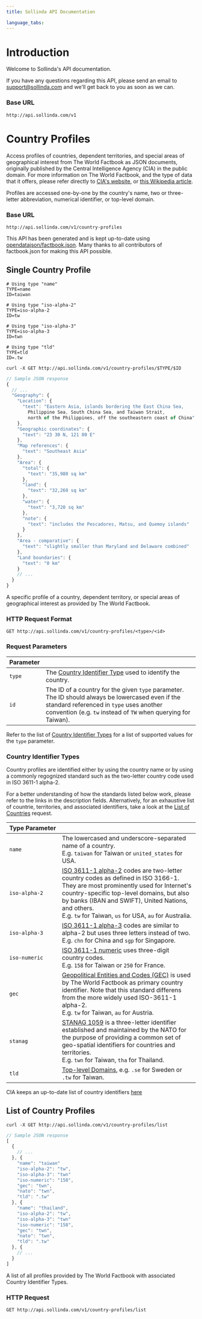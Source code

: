```yaml
---
title: Sollinda API Documentation

language_tabs:
---
```


# Introduction

Welcome to Sollinda's API documentation.

If you have any questions regarding this API, please send an email to <a href="mailto:support@sollinda.com">support@sollinda.com</a> and we'll get back to you as soon as we can.

### Base URL

`http://api.sollinda.com/v1`

# Country Profiles

Access profiles of countries, dependent territories, and special areas of geographical interest from The World Factbook as JSON documents, originally published by the Central Intelligence Agency (CIA) in the public domain. For more information on The World Factbook, and the type of data that it offers, please refer directly to [CIA's website](https://www.cia.gov/library/publications/the-world-factbook/), or [this Wikipedia article](http://en.wikipedia.org/wiki/The_World_Factbook).

Profiles are accessed one-by-one by the country's name, two or three-letter abbreviation, numerical identifier, or top-level domain.

### Base URL

`http://api.sollinda.com/v1/country-profiles`


<aside class="notice">This API has been generated and is kept up-to-date using <a href="https://github.com/opendatajson/factbook.json">opendatajson/factbook.json</a>. Many thanks to all contributors of factbook.json for making this API possible.</aside>

## Single Country Profile

```shell
# Using type "name"
TYPE=name
ID=taiwan

# Using type "iso-alpha-2"
TYPE=iso-alpha-2
ID=tw

# Using type "iso-alpha-3"
TYPE=iso-alpha-3
ID=twn

# Using type "tld"
TYPE=tld
ID=.tw

curl -X GET http://api.sollinda.com/v1/country-profiles/$TYPE/$ID
```
```javascript
// Sample JSON response
{
  // ...
  "Geography": {
    "Location": {
      "text": "Eastern Asia, islands bordering the East China Sea, 
        Philippine Sea, South China Sea, and Taiwan Strait, 
        north of the Philippines, off the southeastern coast of China"
    },
    "Geographic coordinates": {
      "text": "23 30 N, 121 00 E"
    },
    "Map references": {
      "text": "Southeast Asia"
    },
    "Area": {
      "total": {
        "text": "35,980 sq km"
      },
      "land": {
        "text": "32,260 sq km"
      },
      "water": {
        "text": "3,720 sq km"
      },
      "note": {
        "text": "includes the Pescadores, Matsu, and Quemoy islands"
      }
    },
    "Area - comparative": {
      "text": "slightly smaller than Maryland and Delaware combined"
    },
    "Land boundaries": {
      "text": "0 km"
    }
    // ...
  }
}
```

A specific profile of a country, dependent territory, or special areas of geographical interest as provided by The World Factbook.

### HTTP Request Format

`GET http://api.sollinda.com/v1/country-profiles/<type>/<id>`

### Request Parameters

| Parameter |  |
| --------- | ------- |
| ```type``` | The [Country Identifier Type](#country_identifier_type) used to identify the country.
| ```id``` | The ID of a country for the given ```type``` parameter. The ID should always be lowercased even if the standard referenced in ```type``` uses another convention (e.g. `tw` instead of `TW` when querying for Taiwan).

<aside class="notice">Refer to the list of <a href="#country_identifier_type">Country Identifier Types</a> for a list of supported values for the <code>type</code> parameter.</aside>

### Country Identifier Types

Country profiles are identified either by using the country name or by using a commonly regognized standard such as the two-letter country code used in ISO 3611-1 alpha-2.

For a better understanding of how the standards listed below work, please refer to the links in the description fields. Alternatively, for an exhaustive list of countrie, territories, and associated identifiers, take a look at the [List of Countries](#list-of-countries) request.

| Type&nbsp;Parameter |   |
| --------------- | - |
| ```name``` | The lowercased and underscore-separated name of a country. <br>E.g. `taiwan` for Taiwan or `united_states` for USA.
| ```iso-alpha-2``` | [ISO 3611-1 alpha-2](https://en.wikipedia.org/wiki/ISO_3166-1_alpha-2) codes are two-letter country codes as defined in ISO 3166-1. They are most prominently used for Internet's country-specific top-level domains, but also by banks (IBAN and SWIFT), United Nations, and others. <br>E.g. `tw` for Taiwan, `us` for USA, `au` for Australia. |
| ```iso-alpha-3``` | [ISO 3611-1 alpha-3](https://en.wikipedia.org/wiki/ISO_3166-1_alpha-3) codes are similar to alpha-2 but uses three letters instead of two.<br> E.g. `chn` for China and `sgp` for Singapore. |
| ```iso-numeric``` | [ISO 3611-1 numeric](https://en.wikipedia.org/wiki/ISO_3166-1_numeric) uses three-digit country codes.<br>E.g. `158` for Taiwan or `250` for France. |
| ```gec``` | [Geopolitical Entities and Codes (GEC)](https://www.cia.gov/library/publications/the-world-factbook/appendix/appendix-d.html) is used by The World Factbook as primary country identifier. Note that this standard differens from the more widely used ISO-3611-1 alpha-2.<br>E.g. `tw` for Taiwan, `au` for Austria.
| ```stanag``` | [STANAG 1059](https://www.cia.gov/library/publications/the-world-factbook/appendix/appendix-d.html) is a three-letter identifier  established and maintained by the NATO for the purpose of providing a common set of geo-spatial identifiers for countries and territories.<br>E.g. `twn` for Taiwan, `tha` for Thailand. |
| ```tld``` | [Top-level Domains](), e.g. `.se` for Sweden or `.tw` for Taiwan. |

<aside class="notice">CIA keeps an up-to-date list of country identifiers <a href="https://www.cia.gov/library/publications/the-world-factbook/appendix/appendix-d.html">here</a></aside>

## List of Country Profiles

```shell
curl -X GET http://api.sollinda.com/v1/country-profiles/list
```

```javascript
// Sample JSON response
[
  {
    // ...
  }, {
    "name": "taiwan"
    "iso-alpha-2": "tw",
    "iso-alpha-3": "twn"
    "iso-numeric": "158",
    "gec": "twn",
    "nato": "twn",
    "tld": ".tw"
  }, {
    "name": "thailand",
    "iso-alpha-2": "tw",
    "iso-alpha-3": "twn"
    "iso-numeric": "158",
    "gec": "twn",
    "nato": "twn",
    "tld": ".tw"
  }, {
    // ...
  }
]
```

A list of all profiles provided by The World Factbook with associated Country Identifier Types.


### HTTP Request

`GET http://api.sollinda.com/v1/country-profiles/list`

